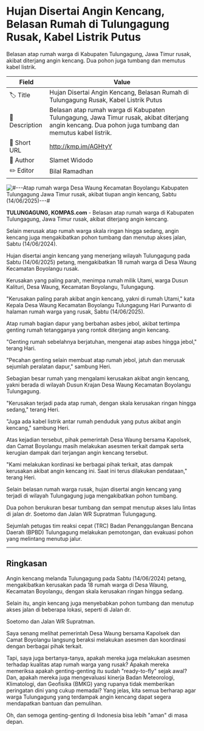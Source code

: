 # Hujan Disertai Angin Kencang, Belasan Rumah di Tulungagung Rusak, Kabel Listrik Putus

Belasan atap rumah warga di Kabupaten Tulungagung, Jawa Timur rusak, akibat diterjang angin kencang. Dua pohon juga tumbang dan memutus kabel listrik.

| Field         | Value                                                       |
|---------------|-------------------------------------------------------------|
| 🏷️ Title       | Hujan Disertai Angin Kencang, Belasan Rumah di Tulungagung Rusak, Kabel Listrik Putus |
| 📝 Description | Belasan atap rumah warga di Kabupaten Tulungagung, Jawa Timur rusak, akibat diterjang angin kencang. Dua pohon juga tumbang dan memutus kabel listrik. |
| 🔗 Short URL   | http://kmp.im/AGHtyY |
| 👤 Author      | Slamet Widodo |
| ✏️ Editor      | Bilal Ramadhan |

![#---Atap rumah warga Desa Waung Kecamatan Boyolangu Kabupaten Tulungagung Jawa Timur rusak, akibat tiupan angin kencang, Sabtu (14/06/2025)---#](https://asset.kompas.com/crops/8DzQNIxDXqo1ctRLcbRzZdU0yvs=/0x0:0x0/750x500/data/photo/2025/06/14/684d715edc167.jpg)

**TULUNGAGUNG, KOMPAS.com** - Belasan atap rumah warga di Kabupaten Tulungagung, Jawa Timur rusak, akibat diterjang angin kencang.

Selain merusak atap rumah warga skala ringan hingga sedang, angin kencang juga mengakibatkan pohon tumbang dan menutup akses jalan, Sabtu (14/06/2024).

Hujan disertai angin kencang yang menerjang wilayah Tulungagung pada Sabtu (14/06/2025) petang, mengakibatkan 18 rumah warga di Desa Waung Kecamatan Boyolangu rusak.

Kerusakan yang paling parah, menimpa rumah milik Utami, warga Dusun Kalituri, Desa Waung, Kecamatan Boyolangu, Tulungagung.

\"Kerusakan paling parah akibat angin kencang, yakni di rumah Utami,\" kata Kepala Desa Waung Kecamatan Boyolangu Tulungagung Hari Purwanto di halaman rumah warga yang rusak, Sabtu (14/06/2025).

Atap rumah bagian dapur yang berbahan asbes jebol, akibat tertimpa genting rumah tetangganya yang rontok diterjang angin kencang.

\"Genting rumah sebelahnya berjatuhan, mengenai atap asbes hingga jebol,\" terang Hari.

\"Pecahan genting selain membuat atap rumah jebol, jatuh dan merusak sejumlah peralatan dapur,\" sambung Heri.

Sebagian besar rumah yang mengalami kerusakan akibat angin kencang, yakni berada di wilayah Dusun Krajan Desa Waung Kecamatan Boyolangu Tulungagung.

\"Kerusakan terjadi pada atap rumah, dengan skala kerusakan ringan hingga sedang,\" terang Heri.

\"Juga ada kabel listrik antar rumah penduduk yang putus akibat angin kencang,\" sambung Heri.

Atas kejadian tersebut, pihak pemerintah Desa Waung bersama Kapolsek, dan Camat Boyolangu masih melakukan asesmen terkait dampak serta kerugian dampak dari terjangan angin kencang tersebut.

\"Kami melakukan kordinasi ke berbagai pihak terkait, atas dampak kerusakan akibat angin kencang ini. Saat ini terus dilakukan pendataan,\" terang Heri.

Selain belasan rumah warga rusak, hujan disertai angin kencang yang terjadi di wilayah Tulungagung juga mengakibatkan pohon tumbang.

Dua pohon berukuran besar tumbang dan sempat menutup akses lalu lintas di jalan dr. Soetomo dan Jalan WR Supratman Tulungagung.

Sejumlah petugas tim reaksi cepat (TRC) Badan Penanggulangan Bencana Daerah (BPBD) Tulungagung melakukan pemotongan, dan evakuasi pohon yang melintang menutup jalur.

---
## Ringkasan

Angin kencang melanda Tulungagung pada Sabtu (14/06/2024) petang, mengakibatkan kerusakan pada 18 rumah warga di Desa Waung, Kecamatan Boyolangu, dengan skala kerusakan ringan hingga sedang.

 Selain itu, angin kencang juga menyebabkan pohon tumbang dan menutup akses jalan di beberapa lokasi, seperti di Jalan dr.

 Soetomo dan Jalan WR Supratman.



Saya senang melihat pemerintah Desa Waung bersama Kapolsek dan Camat Boyolangu langsung beraksi melakukan asesmen dan koordinasi dengan berbagai pihak terkait.

 Tapi, saya juga bertanya-tanya, apakah mereka juga melakukan asesmen terhadap kualitas atap rumah warga yang rusak? Apakah mereka memeriksa apakah genting-genting itu sudah "ready-to-fly" sejak awal? Dan, apakah mereka juga mengevaluasi kinerja Badan Meteorologi, Klimatologi, dan Geofisika (BMKG) yang rupanya tidak memberikan peringatan dini yang cukup memadai? Yang jelas, kita semua berharap agar warga Tulungagung yang terdampak angin kencang dapat segera mendapatkan bantuan dan pemulihan.

 Oh, dan semoga genting-genting di Indonesia bisa lebih "aman" di masa depan.
